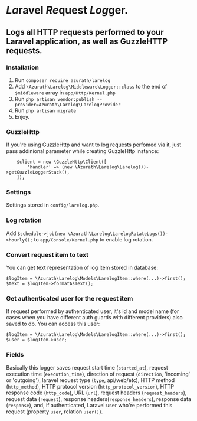 # *La*ravel *Re*quest *Log*ger.

## Logs all HTTP requests performed to your Laravel application, as well as GuzzleHTTP requests.

### Installation
1. Run `composer require azurath/larelog`
2. Add `\Azurath\Larelog\Middleware\Logger::class` to the end of `$middleware` array in `app/Http/Kernel.php`
3. Run `php artisan vendor:publish --provider=Azurath\Larelog\LarelogProvider`
4. Run `php artisan migrate`
5. Enjoy.

### GuzzleHttp
If you're using GuzzleHttp and want to log requests perfomed via it, just pass addinional parameter while creating GuzzleHttp instance:
```
    $client = new \GuzzleHttp\Client([
        'handler' => (new \Azurath\Larelog\Larelog())->getGuzzleLoggerStack(),
    ]);
```

### Settings
Settings stored in `config/larelog.php`. 

### Log rotation
Add `$schedule->job(new \Azurath\Larelog\LarelogRotateLogs())->hourly();` to `app/Console/Kernel.php` to enable log rotation.

### Convert request item to text
You can get text representation of log item stored in database:
```
$logItem = \Azurath\Larelog\Models\LarelogItem::where(...)->first();
$text = $logItem->formatAsText();
```
### Get authenticated user for the request item
If request performed by authenticated user, it's id and model name (for cases when you have different auth guards with different providers) also saved to db.
You can access this user:
```
$logItem = \Azurath\Larelog\Models\LarelogItem::where(...)->first();
$user = $logItem->user;
```
### Fields
Basically this logger saves request start time (`started_at`), request execution time (`execution_time`), direction of request (`direction`, 'incoming' or 'outgoing'), laravel request type (`type`, api/web/etc), HTTP method (`http_method`), HTTP protocol version (`http_protocol_version`), HTTP response code (`http_code`), URL (`url`), request headers (`request_headers`), request data (`request`), response headers(`response_headers`), response data (`response`), and, if authenticated, Laravel user who're performed this request (property `user`, relation `user()`).
